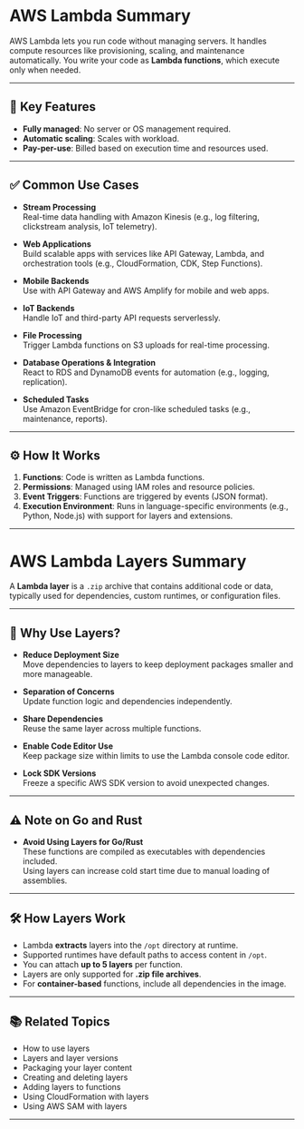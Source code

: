 # AWS Lambda Summary

AWS Lambda lets you run code without managing servers. It handles compute resources like provisioning, scaling, and maintenance automatically. You write your code as **Lambda functions**, which execute only when needed.

---

## 🔧 Key Features

- **Fully managed**: No server or OS management required.
- **Automatic scaling**: Scales with workload.
- **Pay-per-use**: Billed based on execution time and resources used.

---

## ✅ Common Use Cases

- **Stream Processing**  
  Real-time data handling with Amazon Kinesis (e.g., log filtering, clickstream analysis, IoT telemetry).

- **Web Applications**  
  Build scalable apps with services like API Gateway, Lambda, and orchestration tools (e.g., CloudFormation, CDK, Step Functions).

- **Mobile Backends**  
  Use with API Gateway and AWS Amplify for mobile and web apps.

- **IoT Backends**  
  Handle IoT and third-party API requests serverlessly.

- **File Processing**  
  Trigger Lambda functions on S3 uploads for real-time processing.

- **Database Operations & Integration**  
  React to RDS and DynamoDB events for automation (e.g., logging, replication).

- **Scheduled Tasks**  
  Use Amazon EventBridge for cron-like scheduled tasks (e.g., maintenance, reports).

---

## ⚙️ How It Works

1. **Functions**: Code is written as Lambda functions.
2. **Permissions**: Managed using IAM roles and resource policies.
3. **Event Triggers**: Functions are triggered by events (JSON format).
4. **Execution Environment**: Runs in language-specific environments (e.g., Python, Node.js) with support for layers and extensions.

---

# AWS Lambda Layers Summary

A **Lambda layer** is a `.zip` archive that contains additional code or data, typically used for dependencies, custom runtimes, or configuration files.

---

## 📌 Why Use Layers?

- **Reduce Deployment Size**  
  Move dependencies to layers to keep deployment packages smaller and more manageable.

- **Separation of Concerns**  
  Update function logic and dependencies independently.

- **Share Dependencies**  
  Reuse the same layer across multiple functions.

- **Enable Code Editor Use**  
  Keep package size within limits to use the Lambda console code editor.

- **Lock SDK Versions**  
  Freeze a specific AWS SDK version to avoid unexpected changes.

---

## ⚠️ Note on Go and Rust

- **Avoid Using Layers for Go/Rust**  
  These functions are compiled as executables with dependencies included.  
  Using layers can increase cold start time due to manual loading of assemblies.

---

## 🛠️ How Layers Work

- Lambda **extracts** layers into the `/opt` directory at runtime.
- Supported runtimes have default paths to access content in `/opt`.
- You can attach **up to 5 layers** per function.
- Layers are only supported for **.zip file archives**.
- For **container-based** functions, include all dependencies in the image.

---

## 📚 Related Topics

- How to use layers  
- Layers and layer versions  
- Packaging your layer content  
- Creating and deleting layers  
- Adding layers to functions  
- Using CloudFormation with layers  
- Using AWS SAM with layers

---

